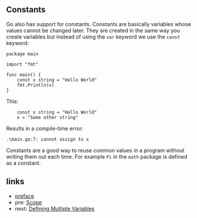 ## Constants

Go also has support for constants. Constants are basically variables whose values cannot be changed later. They are created in the same way you create variables but instead of using the `var` keyword we use the `const` keyword:

	package main

	import "fmt"

	func main() {
   		const x string = "Hello World"
    	fmt.Println(x)
	}

This:

        const x string = "Hello World"
        x = "Some other string"

Results in a compile-time error:

	.\main.go:7: cannot assign to x

Constants are a good way to reuse common values in a program without writing them out each time. For example `Pi` in the `math` package is defined as a constant.

## links
   * [preface](<preface.md>)
   * pre: [Scope](<04.2.md>)
   * next: [Defining Multiple Variables](<04.4.md>)